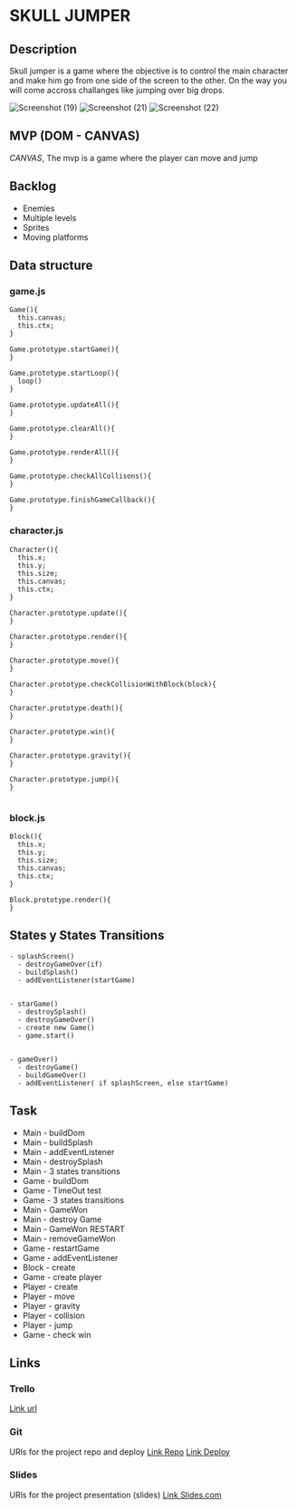 # SKULL JUMPER

## Description
Skull jumper is a game where the objective is to control the main character and make him go from one side of the screen to the other. On the way you will come accross challanges like jumping over big drops.

![Screenshot (19)](https://github.com/Gabriel0liver/skull-jumper/assets/40140789/22d467b0-bccf-4658-a81e-961b507d5cca)
![Screenshot (21)](https://github.com/Gabriel0liver/skull-jumper/assets/40140789/ff294199-9b07-4542-8e06-44323ee426da)
![Screenshot (22)](https://github.com/Gabriel0liver/skull-jumper/assets/40140789/bd5d4ef5-dcf7-4c7b-9eaf-1b5db2412a84)

## MVP (DOM - CANVAS)
*CANVAS*, The mvp is a game where the player can move and jump


## Backlog
- Enemies
- Multiple levels
- Sprites
- Moving platforms


## Data structure
### game.js
```
Game(){
  this.canvas;
  this.ctx;
}

Game.prototype.startGame(){
}

Game.prototype.startLoop(){
  loop()
}

Game.prototype.updateAll(){
}

Game.prototype.clearAll(){
}

Game.prototype.renderAll(){
}

Game.prototype.checkAllCollisons(){
}

Game.prototype.finishGameCallback(){
}
```

### character.js
```
Character(){
  this.x;
  this.y;
  this.size;
  this.canvas;
  this.ctx;
}

Character.prototype.update(){
}

Character.prototype.render(){
}

Character.prototype.move(){
}

Character.prototype.checkCollisionWithBlock(block){
}

Character.prototype.death(){
}

Character.prototype.win(){
}

Character.prototype.gravity(){
}

Character.prototype.jump(){
}


```

### block.js
```
Block(){
  this.x;
  this.y;
  this.size;
  this.canvas;
  this.ctx;
}

Block.prototype.render(){
}
```


## States y States Transitions
```
- splashScreen()
  - destroyGameOver(if)
  - buildSplash()
  - addEventListener(startGame)
  
  
- starGame()
  - destroySplash()
  - destroyGameOver()
  - create new Game()
  - game.start()
  
  
- gameOver()
  - destroyGame()
  - buildGameOver()
  - addEventListener( if splashScreen, else startGame) 
```

## Task
- Main - buildDom
- Main - buildSplash
- Main - addEventListener
- Main - destroySplash
- Main - 3 states transitions
- Game - buildDom
- Game - TimeOut test
- Game - 3 states transitions
- Main - GameWon
- Main - destroy Game
- Main - GameWon RESTART
- Main - removeGameWon
- Game - restartGame
- Game - addEventListener
- Block - create
- Game - create player
- Player - create
- Player - move
- Player - gravity
- Player - collision
- Player - jump
- Game - check win

## Links


### Trello
[Link url](https://trello.com)


### Git
URls for the project repo and deploy
[Link Repo](https://github.com/Gabriel0liver/skull-jumper)
[Link Deploy](https://Gabriel0liver.github.io/skull-jumper/)


### Slides
URls for the project presentation (slides)
[Link Slides.com](http://slides.com)

